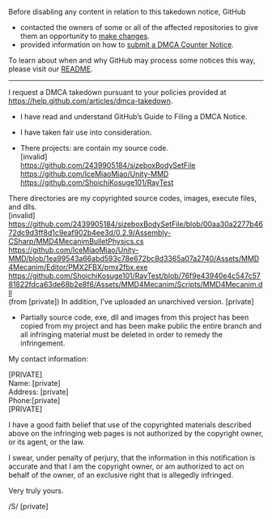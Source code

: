 Before disabling any content in relation to this takedown notice, GitHub
- contacted the owners of some or all of the affected repositories to give them an opportunity to [make changes](https://docs.github.com/en/github/site-policy/dmca-takedown-policy#a-how-does-this-actually-work).
- provided information on how to [submit a DMCA Counter Notice](https://docs.github.com/en/articles/guide-to-submitting-a-dmca-counter-notice).

To learn about when and why GitHub may process some notices this way, please visit our [README](https://github.com/github/dmca/blob/master/README.md#anatomy-of-a-takedown-notice).

---

I request a DMCA takedown pursuant to your policies provided at
https://help.github.com/articles/dmca-takedown.

- I have read and understand GitHub’s Guide to Filing a DMCA Notice.

- I have taken fair use into consideration.

- There projects: are contain my source code.  
[invalid]  
https://github.com/2439905184/sizeboxBodySetFile  
https://github.com/IceMiaoMiao/Unity-MMD  
https://github.com/ShoichiKosuge101/RayTest

There directories are my copyrighted source codes, images, execute
files, and dlls.  
[invalid]  
https://github.com/2439905184/sizeboxBodySetFile/blob/00aa30a2277b4672dc9d3ff8d1c9eaf902b4ee3d/0.2.9/Assembly-CSharp/MMD4MecanimBulletPhysics.cs  
https://github.com/IceMiaoMiao/Unity-MMD/blob/1ea99543a66abd593c78e672bc8d3365a07a2740/Assets/MMD4Mecanim/Editor/PMX2FBX/pmx2fbx.exe  
https://github.com/ShoichiKosuge101/RayTest/blob/76f9e43940e4c547c5781822fdca63de68b2e8f6/Assets/MMD4Mecanim/Scripts/MMD4Mecanim.dll  
(from [private])
In addition, I've uploaded an unarchived version.
[private]

- Partially source code, exe, dll and images from this project has been
copied from my project and has been make public
the entire branch and all infringing material must be deleted in order
to remedy the infringement.

My contact information:

[PRIVATE]  
Name: [private]  
Address: [private]  
Phone:[private]  
[PRIVATE]

I have a good faith belief that use of the copyrighted materials
described above on the infringing web pages is not authorized by the
copyright owner, or its agent, or the law.

I swear, under penalty of perjury, that the information in this
notification is accurate and that I am the copyright owner, or am
authorized to act on behalf of the owner, of an exclusive right that is
allegedly infringed.

Very truly yours.

/S/ [private]  

